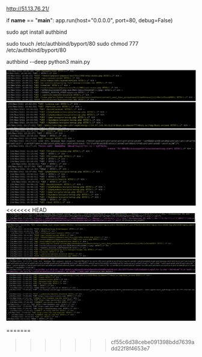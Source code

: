 http://51.13.76.21/

if __name__ == "__main__":
    app.run(host="0.0.0.0", port=80, debug=False)
    
sudo apt install authbind
 
sudo touch /etc/authbind/byport/80
sudo chmod 777 /etc/authbind/byport/80

authbind --deep python3 main.py


![Image alt](https://github.com/kolyasalubov/Lv-568.2.PythonCore/raw/serhiiburnashov/project/serhiiburnashov/consol_img/1.JPG)
![Image alt](https://github.com/kolyasalubov/Lv-568.2.PythonCore/raw/serhiiburnashov/project/serhiiburnashov/consol_img/2.JPG)
![Image alt](https://github.com/kolyasalubov/Lv-568.2.PythonCore/raw/serhiiburnashov/project/serhiiburnashov/consol_img/3.JPG)
<<<<<<< HEAD
![Image alt](https://github.com/kolyasalubov/Lv-568.2.PythonCore/raw/serhiiburnashov/project/serhiiburnashov/consol_img/4.JPG)
![Image alt](https://github.com/kolyasalubov/Lv-568.2.PythonCore/raw/serhiiburnashov/project/serhiiburnashov/consol_img/5.JPG)
![Image alt](https://github.com/kolyasalubov/Lv-568.2.PythonCore/raw/serhiiburnashov/project/serhiiburnashov/consol_img/6.JPG)
![Image alt](https://github.com/kolyasalubov/Lv-568.2.PythonCore/raw/serhiiburnashov/project/serhiiburnashov/consol_img/7.JPG)

=======
>>>>>>> cf55c6d38cebe091398bdd7639add22f8f4653e7
